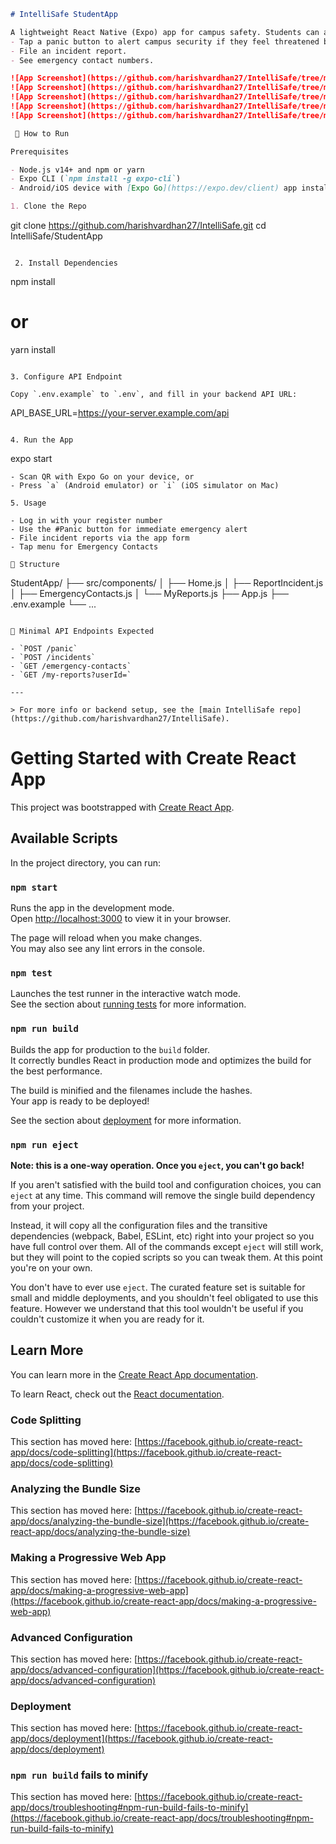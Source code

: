 ```markdown
# IntelliSafe StudentApp

A lightweight React Native (Expo) app for campus safety. Students can authenticate using their register number and:
- Tap a panic button to alert campus security if they feel threatened by a stalker.
- File an incident report.
- See emergency contact numbers.

![App Screenshot](https://github.com/harishvardhan27/IntelliSafe/tree/main/StudentApp/assets/IMG-20250727-WA0001.jpg)
![App Screenshot](https://github.com/harishvardhan27/IntelliSafe/tree/main/StudentApp/assets/IMG-20250727-WA0002.jpg)
![App Screenshot](https://github.com/harishvardhan27/IntelliSafe/tree/main/StudentApp/assets/IMG-20250727-WA0003.jpg)
![App Screenshot](https://github.com/harishvardhan27/IntelliSafe/tree/main/StudentApp/assets/IMG-20250727-WA0004.jpg)
![App Screenshot](https://github.com/harishvardhan27/IntelliSafe/tree/main/StudentApp/assets/IMG-20250727-WA0005.jpg)

 🚀 How to Run

Prerequisites

- Node.js v14+ and npm or yarn
- Expo CLI (`npm install -g expo-cli`)
- Android/iOS device with [Expo Go](https://expo.dev/client) app installed, or emulator/simulator

1. Clone the Repo

```
git clone https://github.com/harishvardhan27/IntelliSafe.git
cd IntelliSafe/StudentApp
```

 2. Install Dependencies

```
npm install
# or
yarn install
```

3. Configure API Endpoint

Copy `.env.example` to `.env`, and fill in your backend API URL:
```
API_BASE_URL=https://your-server.example.com/api
```

4. Run the App
```
expo start
```
- Scan QR with Expo Go on your device, or
- Press `a` (Android emulator) or `i` (iOS simulator on Mac)

5. Usage

- Log in with your register number
- Use the #Panic button for immediate emergency alert
- File incident reports via the app form
- Tap menu for Emergency Contacts

📁 Structure

```
StudentApp/
├── src/components/
│   ├── Home.js
│   ├── ReportIncident.js
│   ├── EmergencyContacts.js
│   └── MyReports.js
├── App.js
├── .env.example
└── ...
```

📝 Minimal API Endpoints Expected

- `POST /panic`
- `POST /incidents`
- `GET /emergency-contacts`
- `GET /my-reports?userId=`

---

> For more info or backend setup, see the [main IntelliSafe repo](https://github.com/harishvardhan27/IntelliSafe).
```



# Getting Started with Create React App

This project was bootstrapped with [Create React App](https://github.com/facebook/create-react-app).

## Available Scripts

In the project directory, you can run:

### `npm start`

Runs the app in the development mode.\
Open [http://localhost:3000](http://localhost:3000) to view it in your browser.

The page will reload when you make changes.\
You may also see any lint errors in the console.

### `npm test`

Launches the test runner in the interactive watch mode.\
See the section about [running tests](https://facebook.github.io/create-react-app/docs/running-tests) for more information.

### `npm run build`

Builds the app for production to the `build` folder.\
It correctly bundles React in production mode and optimizes the build for the best performance.

The build is minified and the filenames include the hashes.\
Your app is ready to be deployed!

See the section about [deployment](https://facebook.github.io/create-react-app/docs/deployment) for more information.

### `npm run eject`

**Note: this is a one-way operation. Once you `eject`, you can't go back!**

If you aren't satisfied with the build tool and configuration choices, you can `eject` at any time. This command will remove the single build dependency from your project.

Instead, it will copy all the configuration files and the transitive dependencies (webpack, Babel, ESLint, etc) right into your project so you have full control over them. All of the commands except `eject` will still work, but they will point to the copied scripts so you can tweak them. At this point you're on your own.

You don't have to ever use `eject`. The curated feature set is suitable for small and middle deployments, and you shouldn't feel obligated to use this feature. However we understand that this tool wouldn't be useful if you couldn't customize it when you are ready for it.

## Learn More

You can learn more in the [Create React App documentation](https://facebook.github.io/create-react-app/docs/getting-started).

To learn React, check out the [React documentation](https://reactjs.org/).

### Code Splitting

This section has moved here: [https://facebook.github.io/create-react-app/docs/code-splitting](https://facebook.github.io/create-react-app/docs/code-splitting)

### Analyzing the Bundle Size

This section has moved here: [https://facebook.github.io/create-react-app/docs/analyzing-the-bundle-size](https://facebook.github.io/create-react-app/docs/analyzing-the-bundle-size)

### Making a Progressive Web App

This section has moved here: [https://facebook.github.io/create-react-app/docs/making-a-progressive-web-app](https://facebook.github.io/create-react-app/docs/making-a-progressive-web-app)

### Advanced Configuration

This section has moved here: [https://facebook.github.io/create-react-app/docs/advanced-configuration](https://facebook.github.io/create-react-app/docs/advanced-configuration)

### Deployment

This section has moved here: [https://facebook.github.io/create-react-app/docs/deployment](https://facebook.github.io/create-react-app/docs/deployment)

### `npm run build` fails to minify

This section has moved here: [https://facebook.github.io/create-react-app/docs/troubleshooting#npm-run-build-fails-to-minify](https://facebook.github.io/create-react-app/docs/troubleshooting#npm-run-build-fails-to-minify)
